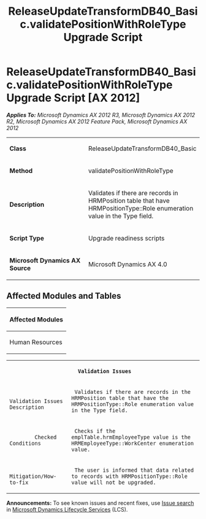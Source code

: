 ﻿---
title: ReleaseUpdateTransformDB40_Basic.validatePositionWithRoleType Upgrade Script
TOCTitle: ReleaseUpdateTransformDB40_Basic.validatePositionWithRoleType Upgrade Script
ms:assetid: ffc18deb-7571-023c-72ec-d49db6045b84
ms:mtpsurl: https://msdn.microsoft.com/en-us/library/JJ720183(v=AX.60)
ms:contentKeyID: 49712488
ms.date: 05/18/2015
mtps_version: v=AX.60
---

# ReleaseUpdateTransformDB40\_Basic.validatePositionWithRoleType Upgrade Script [AX 2012]


_**Applies To:** Microsoft Dynamics AX 2012 R3, Microsoft Dynamics AX 2012 R2, Microsoft Dynamics AX 2012 Feature Pack, Microsoft Dynamics AX 2012_

<table>
<colgroup>
<col style="width: 50%" />
<col style="width: 50%" />
</colgroup>
<tbody>
<tr class="odd">
<td><p><strong>Class</strong></p></td>
<td><p>ReleaseUpdateTransformDB40_Basic</p></td>
</tr>
<tr class="even">
<td><p><strong>Method</strong></p></td>
<td><p>validatePositionWithRoleType</p></td>
</tr>
<tr class="odd">
<td><p><strong>Description</strong></p></td>
<td><p>Validates if there are records in HRMPosition table that have HRMPositionType::Role enumeration value in the Type field.</p></td>
</tr>
<tr class="even">
<td><p><strong>Script Type</strong></p></td>
<td><p>Upgrade readiness scripts</p></td>
</tr>
<tr class="odd">
<td><p><strong>Microsoft Dynamics AX Source</strong></p></td>
<td><p>Microsoft Dynamics AX 4.0</p></td>
</tr>
</tbody>
</table>


## Affected Modules and Tables

<table>
<colgroup>
<col style="width: 100%" />
</colgroup>
<thead>
<tr class="header">
<th><p>Affected Modules</p></th>
</tr>
</thead>
<tbody>
<tr class="odd">
<td><p>Human Resources</p></td>
</tr>
</tbody>
</table>


<table xmlns="http://www.w3.org/1999/xhtml">
              <tr><th colspan="2">
		
   <p>
   
	 Validation Issues
  </p>
  </th></tr>
              <tr><td>
		
   <p>
   
	 
            Validation Issues Description
          
  </p>
  </td><td>
		
   <p>
   
	 Validates if there are records in the HRMPosition table that have the HRMPositionType::Role enumeration value in the Type field.
  </p>
  </td></tr>
              <tr><td>
		
   <p>
   
	 
            Checked Conditions
          
  </p>
  </td><td>
		
   <p>
   
	 Checks if the emplTable.hrmEmployeeType value is the HRMEmployeeType::WorkCenter enumeration value.
  </p>
  </td></tr>
              <tr><td>
		
   <p>
   
	 
            Mitigation/How-to-fix
          
  </p>
  </td><td>
		
   <p>
   
	 The user is informed that data related to records with HRMPositionType::Role value will not be upgraded.
  </p>
  </td></tr>
            </table>

  
**Announcements:** To see known issues and recent fixes, use [Issue search](http://go.microsoft.com/fwlink/?linkid=389258) in [Microsoft Dynamics Lifecycle Services](http://go.microsoft.com/fwlink/?linkid=306505) (LCS).

